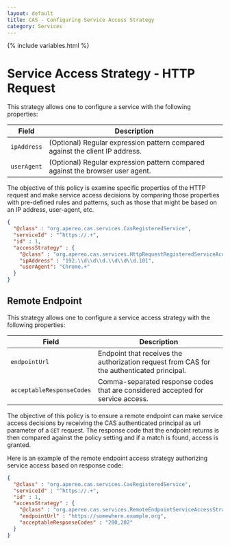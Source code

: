 ```yaml
---
layout: default
title: CAS - Configuring Service Access Strategy
category: Services
---
```


{% include variables.html %}

# Service Access Strategy - HTTP Request

This strategy allows one to configure a service with the following properties:

| Field       | Description                                                                    |
|-------------|--------------------------------------------------------------------------------|
| `ipAddress` | (Optional) Regular expression pattern compared against the client IP address.  |
| `userAgent` | (Optional) Regular expression pattern compared against the browser user agent. |

The objective of this policy is examine specific properties of the HTTP request and make service access decisions by comparing those properties
with pre-defined rules and patterns, such as those that might be based on an IP address, user-agent, etc.

```json
{
  "@class" : "org.apereo.cas.services.CasRegisteredService",
  "serviceId" : "^https://.+",
  "id" : 1,
  "accessStrategy" : {
    "@class" : "org.apereo.cas.services.HttpRequestRegisteredServiceAccessStrategy",
    "ipAddress" : "192.\\d\\d\\d.\\d\\d\\d.101",
    "userAgent": "Chrome.+"
  }
}
```

## Remote Endpoint

This strategy allows one to configure a service access strategy with the following properties:

| Field                     | Description                                                                                |
|---------------------------|--------------------------------------------------------------------------------------------|
| `endpointUrl`             | Endpoint that receives the authorization request from CAS for the authenticated principal. |
| `acceptableResponseCodes` | Comma-separated response codes that are considered accepted for service access.            |

The objective of this policy is to ensure a remote endpoint can make service access decisions by
receiving the CAS authenticated principal as url parameter of a `GET` request. The response code that
the endpoint returns is then compared against the policy setting and if a match is found, access is granted.

Here is an example of the remote endpoint access strategy authorizing service access based on response code:

```json
{
  "@class" : "org.apereo.cas.services.CasRegisteredService",
  "serviceId" : "^https://.+",
  "id" : 1,
  "accessStrategy" : {
    "@class" : "org.apereo.cas.services.RemoteEndpointServiceAccessStrategy",
    "endpointUrl" : "https://somewhere.example.org",
    "acceptableResponseCodes" : "200,202"
  }
}
```
